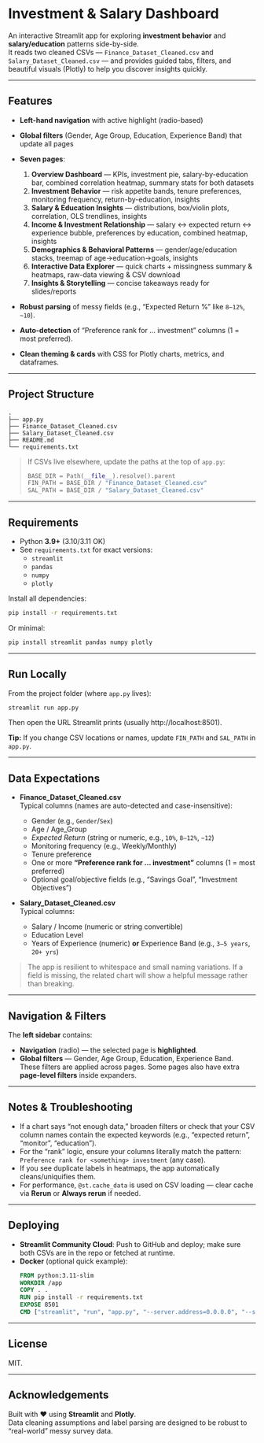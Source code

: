 # Investment & Salary Dashboard

An interactive Streamlit app for exploring **investment behavior** and **salary/education** patterns side-by-side.  
It reads two cleaned CSVs — `Finance_Dataset_Cleaned.csv` and `Salary_Dataset_Cleaned.csv` — and provides guided tabs, filters, and beautiful visuals (Plotly) to help you discover insights quickly.

---

## Features

- **Left-hand navigation** with active highlight (radio-based)  
- **Global filters** (Gender, Age Group, Education, Experience Band) that update all pages  
- **Seven pages**:
  1. **Overview Dashboard** — KPIs, investment pie, salary-by-education bar, combined correlation heatmap, summary stats for both datasets  
  2. **Investment Behavior** — risk appetite bands, tenure preferences, monitoring frequency, return-by-education, insights  
  3. **Salary & Education Insights** — distributions, box/violin plots, correlation, OLS trendlines, insights  
  4. **Income & Investment Relationship** — salary ↔ expected return ↔ experience bubble, preferences by education, combined heatmap, insights  
  5. **Demographics & Behavioral Patterns** — gender/age/education stacks, treemap of age→education→goals, insights  
  6. **Interactive Data Explorer** — quick charts + missingness summary & heatmaps, raw-data viewing & CSV download  
  7. **Insights & Storytelling** — concise takeaways ready for slides/reports  

- **Robust parsing** of messy fields (e.g., “Expected Return %” like `8–12%`, `~10`).  
- **Auto-detection** of “Preference rank for … investment” columns (1 = most preferred).  
- **Clean theming & cards** with CSS for Plotly charts, metrics, and dataframes.  

---

## Project Structure

```
.
├── app.py
├── Finance_Dataset_Cleaned.csv
├── Salary_Dataset_Cleaned.csv
├── README.md
└── requirements.txt
```

> If CSVs live elsewhere, update the paths at the top of `app.py`:
>
> ```python
> BASE_DIR = Path(__file__).resolve().parent
> FIN_PATH = BASE_DIR / "Finance_Dataset_Cleaned.csv"
> SAL_PATH = BASE_DIR / "Salary_Dataset_Cleaned.csv"
> ```

---

## Requirements

- Python **3.9+** (3.10/3.11 OK)
- See `requirements.txt` for exact versions:
  - `streamlit`
  - `pandas`
  - `numpy`
  - `plotly`

Install all dependencies:
```bash
pip install -r requirements.txt
```

Or minimal:
```bash
pip install streamlit pandas numpy plotly
```

---

## Run Locally

From the project folder (where `app.py` lives):

```bash
streamlit run app.py
```

Then open the URL Streamlit prints (usually http://localhost:8501).

**Tip:** If you change CSV locations or names, update `FIN_PATH` and `SAL_PATH` in `app.py`.

---

## Data Expectations

- **Finance_Dataset_Cleaned.csv**  
  Typical columns (names are auto-detected and case-insensitive):
  - Gender (e.g., `Gender`/`Sex`)
  - Age / Age_Group
  - *Expected Return* (string or numeric, e.g., `10%`, `8–12%`, `~12`)
  - Monitoring frequency (e.g., Weekly/Monthly)
  - Tenure preference
  - One or more **“Preference rank for … investment”** columns (1 = most preferred)
  - Optional goal/objective fields (e.g., “Savings Goal”, “Investment Objectives”)

- **Salary_Dataset_Cleaned.csv**  
  Typical columns:
  - Salary / Income (numeric or string convertible)
  - Education Level
  - Years of Experience (numeric) **or** Experience Band (e.g., `3–5 years`, `20+ yrs`)

> The app is resilient to whitespace and small naming variations. If a field is missing, the related chart will show a helpful message rather than breaking.

---

## Navigation & Filters

The **left sidebar** contains:
- **Navigation** (radio) — the selected page is **highlighted**.
- **Global filters** — Gender, Age Group, Education, Experience Band.  
  These filters are applied across pages. Some pages also have extra **page-level filters** inside expanders.

---

## Notes & Troubleshooting

- If a chart says “not enough data,” broaden filters or check that your CSV column names contain the expected keywords (e.g., “expected return”, “monitor”, “education”).  
- For the “rank” logic, ensure your columns literally match the pattern:  
  `Preference rank for <something> investment` (any case).  
- If you see duplicate labels in heatmaps, the app automatically cleans/uniquifies them.  
- For performance, `@st.cache_data` is used on CSV loading — clear cache via **Rerun** or **Always rerun** if needed.

---

## Deploying

- **Streamlit Community Cloud**: Push to GitHub and deploy; make sure both CSVs are in the repo or fetched at runtime.  
- **Docker** (optional quick example):
  ```dockerfile
  FROM python:3.11-slim
  WORKDIR /app
  COPY . .
  RUN pip install -r requirements.txt
  EXPOSE 8501
  CMD ["streamlit", "run", "app.py", "--server.address=0.0.0.0", "--server.port=8501"]
  ```

---

## License

MIT.

---

## Acknowledgements

Built with ♥ using **Streamlit** and **Plotly**.  
Data cleaning assumptions and label parsing are designed to be robust to “real-world” messy survey data.
